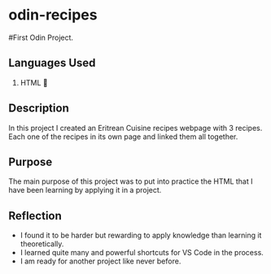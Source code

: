 # odin-recipes
#First Odin Project. 

## Languages Used 
1. HTML 💯

## Description
In this project I created an Eritrean Cuisine recipes webpage with 3 recipes. Each one of the recipes in its own page and linked them all together. 

## Purpose
The main purpose of this project was to put into practice the HTML that I have been learning by applying it in a project. 

## Reflection
- I found it to be harder but rewarding to apply knowledge than learning it theoretically. 
- I learned quite many and powerful shortcuts for VS Code in the process. 
- I am ready for another project like never before. 



